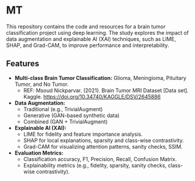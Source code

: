 # MT

This repository contains the code and resources for a brain tumor classification project using deep learning. The study explores the impact of data augmentation and explainable AI (XAI) techniques, such as LIME, SHAP, and Grad-CAM, to improve performance and interpretability.

## Features
- **Multi-class Brain Tumor Classification:** Glioma, Meningioma, Pituitary Tumor, and No Tumor.
  - REF: Msoud Nickparvar. (2021). Brain Tumor MRI Dataset [Data set]. Kaggle. https://doi.org/10.34740/KAGGLE/DSV/2645886
- **Data Augmentation:** 
  - Traditional (e.g., TrivialAugment)
  - Generative (GAN-based synthetic data)
  - Combined (GAN + TrivialAugment)
- **Explainable AI (XAI):**
  - LIME for fidelity and feature importance analysis.
  - SHAP for local explanations, sparsity and class-wise contrastivity.
  - Grad-CAM for visualizing attention patterns, sanity checks, SSIM.
- **Evaluation Metrics:**
  - Classification accuracy, F1, Precision, Recall, Confusion Matrix.
  - Explainability metrics (e.g., fidelity, sparsity, sanity checks, class-wise contrastivity).
